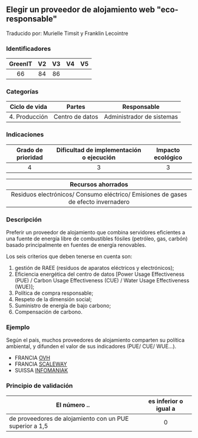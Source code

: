 ## Elegir un proveedor de alojamiento web "eco-responsable"

Traducido por: Murielle Timsit y Franklin Lecointre

### Identificadores

| GreenIT | V2  | V3  | V4  | V5  |
| :-----: | :-: | :-: | :-: | :-: |
|   66    | 84  | 86  |     |     |

### Categorías

| Ciclo de vida |     Partes      |        Responsable        |
| :-----------: | :-------------: | :-----------------------: |
| 4. Producción | Centro de datos | Administrador de sistemas |

### Indicaciones

| Grado de prioridad | Dificultad de implementación o ejecución | Impacto ecológico |
| :----------------: | :--------------------------------------: | :---------------: |
|         4          |                    3                     |         3         |

|                                 Recursos ahorrados                                 |
| :--------------------------------------------------------------------------------: |
| Residuos electrónicos/ Consumo eléctrico/ Emisiones de gases de efecto invernadero |

### Descripción

Preferir un proveedor de alojamiento que combina servidores eficientes a una fuente de energía libre de combustibles fósiles (petróleo, gas, carbón) basado principalmente en fuentes de energía renovables.

Los seis criterios que deben tenerse en cuenta son:

1. gestión de RAEE (residuos de aparatos eléctricos y electrónicos);
2. Eficiencia energética del centro de datos [Power Usage Effectiveness (PUE) / Carbon Usage Effectiveness (CUE) / Water Usage Effectiveness (WUE)];
3. Política de compra responsable;
4. Respeto de la dimensión social;
5. Suministro de energía de bajo carbono;
6. Compensación de carbono.

### Ejemplo

Según el país, muchos proveedores de alojamiento comparten su política ambiental, y difunden el valor de sus indicadores (PUE/ CUE/ WUE...).

- FRANCIA [OVH](https://corporate.ovhcloud.com/fr/sustainability/environment/)
- FRANCIA [SCALEWAY](https://www.scaleway.com/fr/leadership-environnemental/)
- SUISSA [INFOMANIAK](https://www.infomaniak.com/fr/ecologie)

### Principio de validación

| El número ..                                            | es inferior o igual a |
| ------------------------------------------------------- | :-------------------: |
| de proveedores de alojamiento con un PUE superior a 1,5 |           0           |
